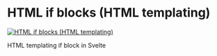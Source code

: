 # HTML if blocks (HTML templating)

[![HTML if blocks (HTML templating)](https://img.youtube.com/vi/avtzLAcgg0U/0.jpg)](https://youtu.be/avtzLAcgg0U "HTML if blocks (HTML templating)")

HTML templating if block in Svelte
